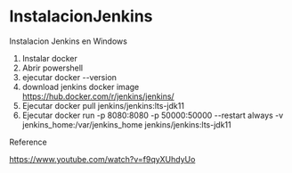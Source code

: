 # InstalacionJenkins
Instalacion Jenkins en Windows

1. Instalar docker
2. Abrir powershell
3. ejecutar docker --version
4. download jenkins docker image https://hub.docker.com/r/jenkins/jenkins/
5. Ejecutar docker pull jenkins/jenkins:lts-jdk11
6. Ejecutar docker run -p 8080:8080 -p 50000:50000 --restart always -v jenkins_home:/var/jenkins_home jenkins/jenkins:lts-jdk11

Reference

https://www.youtube.com/watch?v=f9qyXUhdyUo
